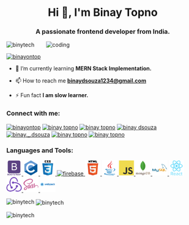 <h1 align="center">Hi 👋, I'm Binay Topno</h1>
<h3 align="center">A passionate frontend developer from India.</h3>
<img align="right" src="https://cdn.dribbble.com/users/1501783/screenshots/10061463/media/a5f2c4e41b99c793d52d66a8dd71e3da.jpg" width="400" alt="coding" >

<p align="left"> <img src="https://komarev.com/ghpvc/?username=binytech&label=Profile%20views&color=0e75b6&style=flat" alt="binytech" /> </p>

<p align="left"> <a href="https://twitter.com/binayontop" target="blank"><img src="https://img.shields.io/twitter/follow/binayontop?logo=twitter&style=for-the-badge" alt="binayontop" /></a> </p>

- 🌱 I’m currently learning **MERN Stack Implementation.**

- 📫 How to reach me **binaydsouza1234@gmail.com**

- ⚡ Fun fact **I am slow learner.**

<h3 align="left">Connect with me:</h3>
<p align="left">
<a href="https://twitter.com/binayontop" target="blank"><img align="center" src="https://raw.githubusercontent.com/rahuldkjain/github-profile-readme-generator/master/src/images/icons/Social/twitter.svg" alt="binayontop" height="30" width="40" /></a>
<a href="https://linkedin.com/in/binay topno" target="blank"><img align="center" src="https://raw.githubusercontent.com/rahuldkjain/github-profile-readme-generator/master/src/images/icons/Social/linked-in-alt.svg" alt="binay topno" height="30" width="40" /></a>
<a href="https://stackoverflow.com/users/binay topno" target="blank"><img align="center" src="https://raw.githubusercontent.com/rahuldkjain/github-profile-readme-generator/master/src/images/icons/Social/stack-overflow.svg" alt="binay topno" height="30" width="40" /></a>
<a href="https://fb.com/binay dsouza" target="blank"><img align="center" src="https://raw.githubusercontent.com/rahuldkjain/github-profile-readme-generator/master/src/images/icons/Social/facebook.svg" alt="binay dsouza" height="30" width="40" /></a>
<a href="https://instagram.com/binay._.dsouza" target="blank"><img align="center" src="https://raw.githubusercontent.com/rahuldkjain/github-profile-readme-generator/master/src/images/icons/Social/instagram.svg" alt="binay._.dsouza" height="30" width="40" /></a>
<a href="https://www.youtube.com/c/binay topno" target="blank"><img align="center" src="https://raw.githubusercontent.com/rahuldkjain/github-profile-readme-generator/master/src/images/icons/Social/youtube.svg" alt="binay topno" height="30" width="40" /></a>
<a href="https://auth.geeksforgeeks.org/user/binay topno" target="blank"><img align="center" src="https://raw.githubusercontent.com/rahuldkjain/github-profile-readme-generator/master/src/images/icons/Social/geeks-for-geeks.svg" alt="binay topno" height="30" width="40" /></a>
</p>

<h3 align="left">Languages and Tools:</h3>
<p align="left"> <a href="https://getbootstrap.com" target="_blank"> <img src="https://raw.githubusercontent.com/devicons/devicon/master/icons/bootstrap/bootstrap-plain-wordmark.svg" alt="bootstrap" width="40" height="40"/> </a> <a href="https://www.cprogramming.com/" target="_blank"> <img src="https://raw.githubusercontent.com/devicons/devicon/master/icons/c/c-original.svg" alt="c" width="40" height="40"/> </a> <a href="https://www.w3schools.com/css/" target="_blank"> <img src="https://raw.githubusercontent.com/devicons/devicon/master/icons/css3/css3-original-wordmark.svg" alt="css3" width="40" height="40"/> </a> <a href="https://firebase.google.com/" target="_blank"> <img src="https://www.vectorlogo.zone/logos/firebase/firebase-icon.svg" alt="firebase" width="40" height="40"/> </a> <a href="https://www.w3.org/html/" target="_blank"> <img src="https://raw.githubusercontent.com/devicons/devicon/master/icons/html5/html5-original-wordmark.svg" alt="html5" width="40" height="40"/> </a> <a href="https://www.java.com" target="_blank"> <img src="https://raw.githubusercontent.com/devicons/devicon/master/icons/java/java-original.svg" alt="java" width="40" height="40"/> </a> <a href="https://developer.mozilla.org/en-US/docs/Web/JavaScript" target="_blank"> <img src="https://raw.githubusercontent.com/devicons/devicon/master/icons/javascript/javascript-original.svg" alt="javascript" width="40" height="40"/> </a> <a href="https://www.mongodb.com/" target="_blank"> <img src="https://raw.githubusercontent.com/devicons/devicon/master/icons/mongodb/mongodb-original-wordmark.svg" alt="mongodb" width="40" height="40"/> </a> <a href="https://www.mysql.com/" target="_blank"> <img src="https://raw.githubusercontent.com/devicons/devicon/master/icons/mysql/mysql-original-wordmark.svg" alt="mysql" width="40" height="40"/> </a> <a href="https://reactjs.org/" target="_blank"> <img src="https://raw.githubusercontent.com/devicons/devicon/master/icons/react/react-original-wordmark.svg" alt="react" width="40" height="40"/> </a> <a href="https://redux.js.org" target="_blank"> <img src="https://raw.githubusercontent.com/devicons/devicon/master/icons/redux/redux-original.svg" alt="redux" width="40" height="40"/> </a> <a href="https://sass-lang.com" target="_blank"> <img src="https://raw.githubusercontent.com/devicons/devicon/master/icons/sass/sass-original.svg" alt="sass" width="40" height="40"/> </a> <a href="https://webpack.js.org" target="_blank"> <img src="https://raw.githubusercontent.com/devicons/devicon/d00d0969292a6569d45b06d3f350f463a0107b0d/icons/webpack/webpack-original-wordmark.svg" alt="webpack" width="40" height="40"/> </a> </p>

<p><img align="left" src="https://github-readme-stats.vercel.app/api/top-langs?username=binytech&show_icons=true&locale=en&layout=compact" alt="binytech" /></p>

<p>&nbsp;<img align="center" src="https://github-readme-stats.vercel.app/api?username=binytech&show_icons=true&locale=en" alt="binytech" /></p>

<p><img align="center" src="https://github-readme-streak-stats.herokuapp.com/?user=binytech&" alt="binytech" /></p>
